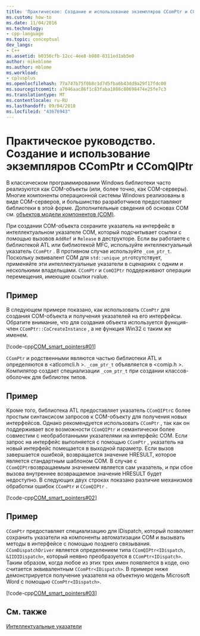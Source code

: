 ```yaml
---
title: 'Практическое: Создание и использование экземпляров CComPtr и CComQIPtr | Документация Майкрософт'
ms.custom: how-to
ms.date: 11/04/2016
ms.technology:
- cpp-language
ms.topic: conceptual
dev_langs:
- C++
ms.assetid: b0356cfb-12cc-4ee8-b988-8311ed1ab5e0
author: mikeblome
ms.author: mblome
ms.workload:
- cplusplus
ms.openlocfilehash: 77a747b75f0b8c1d7d5fba6b43dd9a29f17fdc00
ms.sourcegitcommit: a7046aac86f1c83faba1088c80698474e25fe7c3
ms.translationtype: MT
ms.contentlocale: ru-RU
ms.lasthandoff: 09/04/2018
ms.locfileid: "43676943"
---
```

# <a name="how-to-create-and-use-ccomptr-and-ccomqiptr-instances"></a>Практическое руководство. Создание и использование экземпляров CComPtr и CComQIPtr
В классическом программировании Windows библиотеки часто реализуются как COM-объекты (или, более точно, как COM-серверы). Многие компоненты операционной системы Windows реализованы в виде COM-серверов, и большинство разработчиков предоставляют библиотеки в этой форме. Дополнительные сведения об основах COM см. [объектов модели компонентов (COM)](/windows/desktop/com/component-object-model--com--portal).  
  
 При создании COM-объекта сохраните указатель на интерфейс в интеллектуальном указателе COM, который подсчитывает ссылки с помощью вызовов `AddRef` и `Release` в деструкторе. Если вы работаете с библиотекой ATL или библиотекой MFC, используйте интеллектуальный указатель `CComPtr` . В противном случае используйте `_com_ptr_t`. Поскольку эквивалент COM для `std::unique_ptr`отсутствует, применяйте эти интеллектуальные указатели в сценариях с одним и несколькими владельцами. `CComPtr` и `ComQIPtr` поддерживают операции перемещения, имеющие ссылки rvalue.  
  
## <a name="example"></a>Пример  
 В следующем примере показано, как использовать `CComPtr` для создания COM-объекта и получения указателей на его интерфейсы. Обратите внимание, что для создания объекта используется функция-член `CComPtr::CoCreateInstance` , а не функция Win32 с таким же именем.  
  
 [!code-cpp[COM_smart_pointers#01](../cpp/codesnippet/CPP/how-to-create-and-use-ccomptr-and-ccomqiptr-instances_1.cpp)]  
  
 `CComPtr` и родственными являются частью библиотеки ATL и определяются в \<atlcomcli.h >. `_com_ptr_t` объявляется в \<comip.h >. Компилятор создает специализации `_com_ptr_t` при создании классов-оболочек для библиотек типов.  
  
## <a name="example"></a>Пример  
 Кроме того, библиотека ATL предоставляет указатель `CComQIPtr`с более простым синтаксисом запросов к COM-объекту для получения новых интерфейсов. Однако рекомендуется использовать `CComPtr` , так как он поддерживает все возможности `CComQIPtr` и семантически более совместим с необработанными указателями на интерфейс СОМ. Если запрос на интерфейс выполняется с помощью `CComPtr` , указатель на новый интерфейс помещается в выходной параметр. Если вызов завершается ошибкой, возвращается значение HRESULT, которое является стандартным шаблоном COM. В случае с `CComQIPtr`возвращаемым значением является сам указатель, и при сбое вызова внутреннее возвращаемое значение HRESULT будет недоступно. В следующих двух строках показано различие механизмов обработки ошибок `CComPtr` и `CComQIPtr` .  
  
 [!code-cpp[COM_smart_pointers#02](../cpp/codesnippet/CPP/how-to-create-and-use-ccomptr-and-ccomqiptr-instances_2.cpp)]  
  
## <a name="example"></a>Пример  
 `CComPtr` предоставляет специализацию для IDispatch, который позволяет сохранить указатели на компоненты автоматизации COM и вызывать методы в интерфейсе с помощью позднего связывания. `CComDispatchDriver` является определением типа `CComQIPtr<IDispatch, &IIDIDispatch>`, который неявно преобразуется в `CComPtr<IDispatch>`. Таким образом, когда любое из этих трех имен появляется в коде, оно считается эквивалентным `CComPtr<IDispatch>`. В примере ниже демонстрируется получение указателя на объектную модель Microsoft Word с помощью `CComPtr<IDispatch>`.  
  
 [!code-cpp[COM_smart_pointers#03](../cpp/codesnippet/CPP/how-to-create-and-use-ccomptr-and-ccomqiptr-instances_3.cpp)]  
  
## <a name="see-also"></a>См. также  
 [Интеллектуальные указатели](../cpp/smart-pointers-modern-cpp.md)